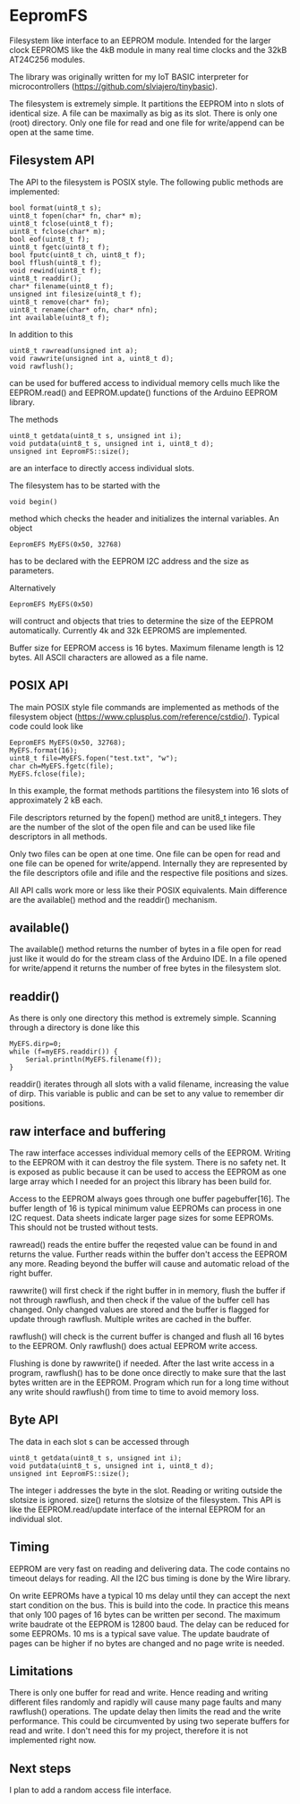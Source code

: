 # EepromFS


Filesystem like interface to an EEPROM module. Intended for the larger clock EEPROMS like the 4kB module in many real time clocks and the 32kB AT24C256 modules. 

The library was originally written for my IoT BASIC interpreter for microcontrollers (https://github.com/slviajero/tinybasic). 

The filesystem is extremely simple. It partitions the EEPROM into n slots of identical size. A file can be maximally as big as its slot. There is only one (root) directory. Only one file for read and one file for write/append can be open at the same time.

## Filesystem API

The API to the filesystem is POSIX style. The following public methods are implemented:

	bool format(uint8_t s);
	uint8_t fopen(char* fn, char* m);
	uint8_t fclose(uint8_t f);
	uint8_t fclose(char* m);
	bool eof(uint8_t f);
	uint8_t fgetc(uint8_t f);
	bool fputc(uint8_t ch, uint8_t f);
	bool fflush(uint8_t f);
	void rewind(uint8_t f);
	uint8_t readdir();
	char* filename(uint8_t f);
	unsigned int filesize(uint8_t f);
	uint8_t remove(char* fn);
	uint8_t rename(char* ofn, char* nfn);
	int available(uint8_t f);
  
In addition to this 
  
  	uint8_t rawread(unsigned int a);
	void rawwrite(unsigned int a, uint8_t d);
	void rawflush();
  
can be used for buffered access to individual memory cells much like the EEPROM.read() and EEPROM.update() functions of the Arduino EEPROM library. 

The methods

	uint8_t getdata(uint8_t s, unsigned int i);
	void putdata(uint8_t s, unsigned int i, uint8_t d);
	unsigned int EepromFS::size(); 

are an interface to directly access individual slots. 
  
The filesystem has to be started with the 

	void begin()

method which checks the header and initializes the internal variables. An object 

	EepromEFS MyEFS(0x50, 32768)

has to be declared with the EEPROM I2C address and the size as parameters.

Alternatively 

	EepromEFS MyEFS(0x50)

will contruct and objects that tries to determine the size of the EEPROM automatically.
Currently 4k and 32k EEPROMS are implemented.

Buffer size for EEPROM access is 16 bytes. Maximum filename length is 12 bytes. All ASCII characters are allowed as a file name. 

## POSIX API

The main POSIX style file commands are implemented as methods of the filesystem object (https://www.cplusplus.com/reference/cstdio/). Typical code could look like

	EepromEFS MyEFS(0x50, 32768);
	MyEFS.format(16);
	uint8_t file=MyEFS.fopen("test.txt", "w");
	char ch=MyEFS.fgetc(file);
	MyEFS.fclose(file);

In this example, the format methods partitions the filesystem into 16 slots of approximately 2 kB each. 

File descriptors returned by the fopen() method are unit8_t integers. They are the number of the slot of the open file and can be used like file descriptors in all methods.

Only two files can be open at one time. One file can be open for read and one file can be opened for write/append. Internally they are represented by the file descriptors ofile and ifile and the respective file positions and sizes. 

All API calls work more or less like their POSIX equivalents. Main difference are the available() method and the readdir() mechanism. 

## available()

The available() method returns the number of bytes in a file open for read just like it would do for the stream class of the Arduino IDE. In a file opened for write/append it returns the number of free bytes in the filesystem slot.

## readdir()

As there is only one directory this method is extremely simple. Scanning through a directory is done like this

	MyEFS.dirp=0;
	while (f=myEFS.readdir()) {
		Serial.println(MyEFS.filename(f));
	}

readdir() iterates through all slots with a valid filename, increasing the value of dirp. This variable is public and can be set to any value to remember dir positions. 

## raw interface and buffering

The raw interface accesses individual memory cells of the EEPROM. Writing to the EEPROM with it can destroy the file system. There is no safety net. It is exposed as public because it can be used to access the EEPROM as one large array which I needed for an project this library has been build for. 

Access to the EEPROM always goes through one buffer pagebuffer[16]. The buffer length of 16 is typical minimum value EEPROMs can process in one I2C request. Data sheets indicate larger page sizes for some EEPROMs. This should not be trusted without tests. 

rawread() reads the entire buffer the reqested value can be found in and returns the value. Further reads within the buffer don't access the EEPROM any more. Reading beyond the buffer will cause and automatic reload of the right buffer.

rawwrite() will first check if the right buffer in in memory, flush the buffer if not through rawflush, and then check if the value of the buffer cell has changed. Only changed values are stored and the buffer is flagged for update through rawflush. Multiple writes are cached in the buffer. 

rawflush() will check is the current buffer is changed and flush all 16 bytes to the EEPROM. Only rawflush() does actual EEPROM write access.

Flushing is done by rawwrite() if needed. After the last write access in a program, rawflush() has to be done once directly to make sure that the last bytes written are in the EEPROM. Program which run for a long time without any write should rawflush() from time to time to avoid memory loss. 

## Byte API

The data in each slot s can be accessed through 

	uint8_t getdata(uint8_t s, unsigned int i);
	void putdata(uint8_t s, unsigned int i, uint8_t d);
	unsigned int EepromFS::size();

The integer i addresses the byte in the slot. Reading or writing outside the slotsize is ignored. size() returns the slotsize of the filesystem. This API is like the EEPROM.read/update interface of the internal EEPROM for an individual slot. 

## Timing

EEPROM are very fast on reading and delivering data. The code contains no timeout delays for reading. All the I2C bus timing is done by the Wire library. 

On write EEPROMs have a typical 10 ms delay until they can accept the next start condition on the bus. This is build into the code. In practice this means that only 100 pages of 16 bytes can be written per second. The maximum write baudrate ot the EEPROM is 12800 baud. The delay can be reduced for some EEPROMs. 10 ms is a typical save value. The update baudrate of pages can be higher if no bytes are changed and no page write is needed. 

## Limitations

There is only one buffer for read and write. Hence reading and writing different files randomly and rapidly will cause many page faults and many rawflush() operations. The update delay then limits the read and the write performance. This could be circumvented by using two seperate buffers for read and write. I don't need this for my project, therefore it is not implemented right now. 

## Next steps

I plan to add a random access file interface. 







  
